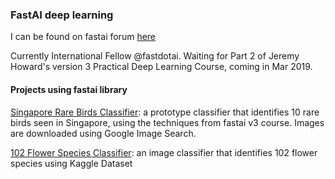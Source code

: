### FastAI deep learning 

I can be found on fastai forum [here](https://forums.fast.ai/u/wyquek/activity/replies)

Currently International Fellow @fastdotai. Waiting for Part 2 of Jeremy Howard's version 3 Practical Deep Learning Course, coming in Mar 2019.

#### Projects using fastai library


[Singapore Rare Birds Classifier](https://github.com/qwyeow/FastAI/blob/master/Singapore_Rare_Birds_Classifier-Prototype.ipynb): a prototype classifier that identifies 10 rare birds seen in Singapore, using the techniques from fastai v3 course. Images are downloaded using Google Image Search.

[102 Flower Species Classifier](https://github.com/qwyeow/FastAI/blob/master/Kaggle_102_Flowers_Diff_Species.ipynb): an image classifier that identifies 102 flower species using Kaggle Dataset

